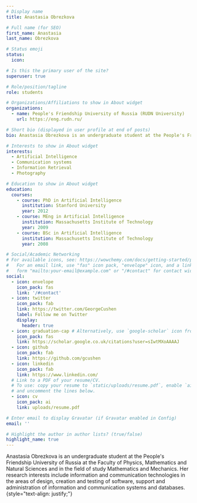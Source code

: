 ```yaml
---
# Display name
title: Anastasia Obrezkova

# Full name (for SEO)
first_name: Anastasia
last_name: Obrezkova

# Status emoji
status:
  icon: 

# Is this the primary user of the site?
superuser: true

# Role/position/tagline
role: students

# Organizations/Affiliations to show in About widget
organizations:
  - name: People's Friendship University of Russia (RUDN University)
    url: https://eng.rudn.ru/

# Short bio (displayed in user profile at end of posts)
bio: Anastasia Obrezkova is an undergraduate student at the People's Friendship University of Russia at the Faculty of Physics, Mathematics and Natural Sciences and in the field of study Mathematics and Mechanics. Her research interests include information and communication technologies in the areas of design, creation and testing of software, support and administration of information and communication systems and databases.

# Interests to show in About widget
interests:
  - Artificial Intelligence
  - Communication systems
  - Information Retrieval
  - Photography

# Education to show in About widget
education:
  courses:
    - course: PhD in Artificial Intelligence
      institution: Stanford University
      year: 2012
    - course: MEng in Artificial Intelligence
      institution: Massachusetts Institute of Technology
      year: 2009
    - course: BSc in Artificial Intelligence
      institution: Massachusetts Institute of Technology
      year: 2008

# Social/Academic Networking
# For available icons, see: https://wowchemy.com/docs/getting-started/page-builder/#icons
#   For an email link, use "fas" icon pack, "envelope" icon, and a link in the
#   form "mailto:your-email@example.com" or "/#contact" for contact widget.
social:
  - icon: envelope
    icon_pack: fas
    link: '/#contact'
  - icon: twitter
    icon_pack: fab
    link: https://twitter.com/GeorgeCushen
    label: Follow me on Twitter
    display:
      header: true
  - icon: graduation-cap # Alternatively, use `google-scholar` icon from `ai` icon pack
    icon_pack: fas
    link: https://scholar.google.co.uk/citations?user=sIwtMXoAAAAJ
  - icon: github
    icon_pack: fab
    link: https://github.com/gcushen
  - icon: linkedin
    icon_pack: fab
    link: https://www.linkedin.com/
  # Link to a PDF of your resume/CV.
  # To use: copy your resume to `static/uploads/resume.pdf`, enable `ai` icons in `params.yaml`,
  # and uncomment the lines below.
  - icon: cv
    icon_pack: ai
    link: uploads/resume.pdf

# Enter email to display Gravatar (if Gravatar enabled in Config)
email: ''

# Highlight the author in author lists? (true/false)
highlight_name: true
---
```


Anastasia Obrezkova is an undergraduate student at the People's Friendship University of Russia at the Faculty of Physics, Mathematics and Natural Sciences and in the field of study Mathematics and Mechanics. Her research interests include information and communication technologies in the areas of design, creation and testing of software, support and administration of information and communication systems and databases.
{style="text-align: justify;"}
